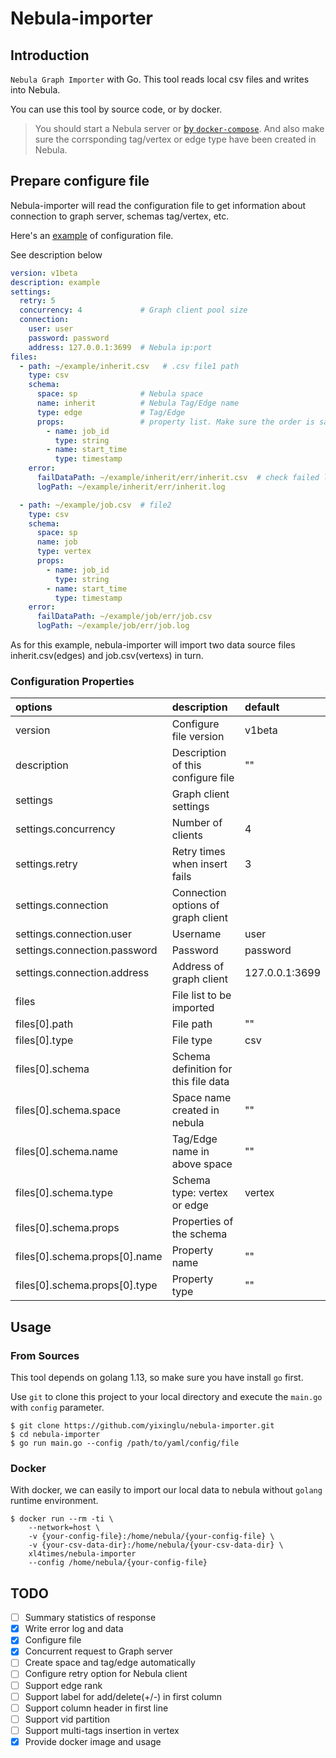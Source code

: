# Nebula-importer

## Introduction

`Nebula Graph Importer` with Go. This tool reads local csv files and writes into Nebula.

You can use this tool by source code, or by docker.

> You should start a Nebula server or [by `docker-compose`](https://github.com/vesoft-inc/nebula-docker-compose "nebula-docker-compose").  And also make sure the corrsponding tag/vertex or edge type have been created in Nebula.

## Prepare configure file

Nebula-importer will read the configuration file to get information about connection to graph server, schemas tag/vertex, etc.

Here's an [example](example/example.yaml) of configuration file.

See description below

```yaml
version: v1beta
description: example
settings:
  retry: 5
  concurrency: 4             # Graph client pool size
  connection:
    user: user
    password: password
    address: 127.0.0.1:3699  # Nebula ip:port
files:
  - path: ~/example/inherit.csv   # .csv file1 path
    type: csv
    schema:
      space: sp              # Nebula space
      name: inherit          # Nebula Tag/Edge name
      type: edge             # Tag/Edge
      props:                 # property list. Make sure the order is same to Tag/Edge
        - name: job_id
          type: string
        - name: start_time
          type: timestamp
    error:
      failDataPath: ~/example/inherit/err/inherit.csv  # check failed lines
      logPath: ~/example/inherit/err/inherit.log

  - path: ~/example/job.csv  # file2
    type: csv
    schema:
      space: sp
      name: job
      type: vertex
      props:
        - name: job_id
          type: string
        - name: start_time
          type: timestamp
    error:
      failDataPath: ~/example/job/err/job.csv
      logPath: ~/example/job/err/job.log
```

As for this example, nebula-importer will import two data source files inherit.csv(edges) and job.csv(vertexs) in turn.

### Configuration Properties

| options                       | description                          | default        |
| :--                           | :--                                  | :--            |
| version                       | Configure file version               | v1beta         |
| description                   | Description of this configure file   | ""             |
| settings                      | Graph client settings                |                |
| settings.concurrency          | Number of clients                    | 4              |
| settings.retry                | Retry times when insert fails        | 3              |
| settings.connection           | Connection options of graph client   |                |
| settings.connection.user      | Username                             | user           |
| settings.connection.password  | Password                             | password       |
| settings.connection.address   | Address of graph client              | 127.0.0.1:3699 |
| files                         | File list to be imported             |                |
| files[0].path                 | File path                            | ""             |
| files[0].type                 | File type                            | csv            |
| files[0].schema               | Schema definition for this file data |                |
| files[0].schema.space         | Space name created in nebula         | ""             |
| files[0].schema.name          | Tag/Edge name in above space         | ""             |
| files[0].schema.type          | Schema type: vertex or edge          | vertex         |
| files[0].schema.props         | Properties of the schema             |                |
| files[0].schema.props[0].name | Property name                        | ""             |
| files[0].schema.props[0].type | Property type                        | ""             |

## Usage

### From Sources

This tool depends on golang 1.13, so make sure you have install `go` first.

Use `git` to clone this project to your local directory and execute the `main.go` with `config` parameter.

``` shell
$ git clone https://github.com/yixinglu/nebula-importer.git
$ cd nebula-importer
$ go run main.go --config /path/to/yaml/config/file
```

### Docker

With docker, we can easily to import our local data to nebula without `golang` runtime environment.

```shell
$ docker run --rm -ti \
    --network=host \
    -v {your-config-file}:/home/nebula/{your-config-file} \
    -v {your-csv-data-dir}:/home/nebula/{your-csv-data-dir} \
    xl4times/nebula-importer
    --config /home/nebula/{your-config-file}
```

## TODO

- [ ] Summary statistics of response
- [X] Write error log and data
- [X] Configure file
- [X] Concurrent request to Graph server
- [ ] Create space and tag/edge automatically
- [ ] Configure retry option for Nebula client
- [ ] Support edge rank
- [ ] Support label for add/delete(+/-) in first column
- [ ] Support column header in first line
- [ ] Support vid partition
- [ ] Support multi-tags insertion in vertex
- [X] Provide docker image and usage
